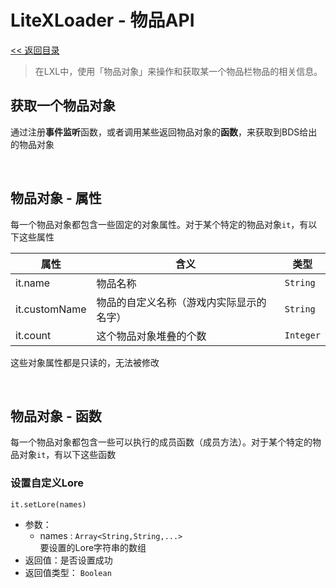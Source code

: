 # LiteXLoader - 物品API

[<< 返回目录](README.md)

> 在LXL中，使用「物品对象」来操作和获取某一个物品栏物品的相关信息。

## 获取一个物品对象

通过注册**事件监听**函数，或者调用某些返回物品对象的**函数**，来获取到BDS给出的物品对象  

<br>


## 物品对象 - 属性

每一个物品对象都包含一些固定的对象属性。对于某个特定的物品对象`it`，有以下这些属性

| 属性          | 含义                                     | 类型      |
| ------------- | ---------------------------------------- | --------- |
| it.name       | 物品名称                                 | `String`  |
| it.customName | 物品的自定义名称（游戏内实际显示的名字） | `String`  |
| it.count      | 这个物品对象堆叠的个数                   | `Integer` |

这些对象属性都是只读的，无法被修改

<br>

## 物品对象 - 函数

每一个物品对象都包含一些可以执行的成员函数（成员方法）。对于某个特定的物品对象`it`，有以下这些函数

### 设置自定义Lore
`it.setLore(names)`
- 参数：
    - names : `Array<String,String,...>`  
      要设置的Lore字符串的数组
- 返回值：是否设置成功
- 返回值类型： `Boolean`